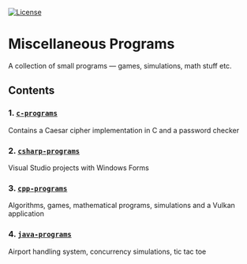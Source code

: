 [![License](https://img.shields.io/badge/license-MIT-blue.svg)](https://github.com/hb20007/cpp-programs/blob/master/LICENSE.md)

# Miscellaneous Programs
A collection of small programs &mdash; games, simulations, math stuff etc.

## Contents
### 1. [`c-programs`](https://github.com/hb20007/miscellaneous-programs/c-programs)
Contains a Caesar cipher implementation in C and a password checker

### 2. [`csharp-programs`](https://github.com/hb20007/miscellaneous-programs/csharp-programs)
Visual Studio projects with Windows Forms

### 3. [`cpp-programs`](https://github.com/hb20007/miscellaneous-programs/cpp-programs)
Algorithms, games, mathematical programs, simulations and a Vulkan application

### 4. [`java-programs`](https://github.com/hb20007/miscellaneous-programs/java-programs)
Airport handling system, concurrency simulations, tic tac toe